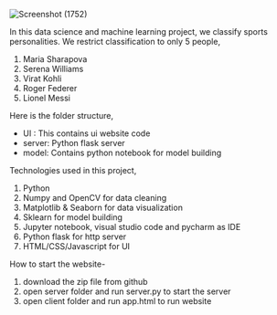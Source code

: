 ![Screenshot (1752)](https://github.com/kavish155/Sports-Celebrity-Image-Classification/assets/91543027/8824c3bb-aacc-494d-b63b-9fb3862bfabf)

In this data science and machine learning project, we classify sports personalities. We restrict classification to only 5 people,
1) Maria Sharapova
2) Serena Williams
3) Virat Kohli
4) Roger Federer
5) Lionel Messi

Here is the folder structure,
* UI : This contains ui website code 
* server: Python flask server
* model: Contains python notebook for model building

Technologies used in this project,
1. Python
2. Numpy and OpenCV for data cleaning
3. Matplotlib & Seaborn for data visualization
4. Sklearn for model building
5. Jupyter notebook, visual studio code and pycharm as IDE
6. Python flask for http server
7. HTML/CSS/Javascript for UI

How to start the website-

1) download the zip file from github
2) open server folder and run server.py to start the server
3) open client folder and run app.html to run website
